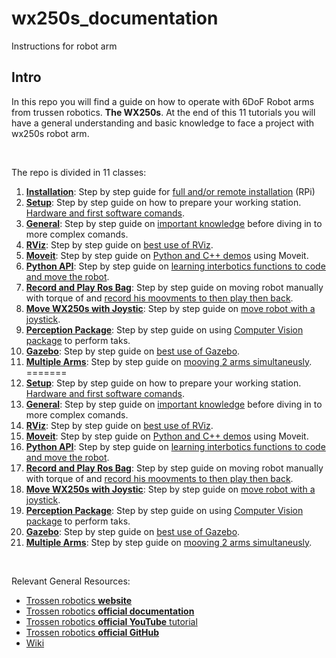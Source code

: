 # wx250s_documentation
Instructions for robot arm

## Intro

In this repo you will find a guide on how to operate with 6DoF Robot arms from trussen robotics. **The WX250s**. At the end of this 11 tutorials you will have a general understanding and basic knowledge to face a project with wx250s robot arm.

<br>

The repo is divided in 11 classes:

1. [<u>**Installation**</u>](1-Installation.md): Step by step guide for <u>full and/or remote installation</u> (RPi)
2. [<u>**Setup**</u>](2-SetUp.md): Step by step guide on how to prepare your working station. <u>Hardware and first software comands</u>.
3. [<u>**General**</u>](3-General.md): Step by step guide on <u>important knowledge</u> before diving in to more complex comands.
4. [<u>**RViz**</u>](4-RViz.md): Step by step guide on <u>best use of RViz</u>.
5. [<u>**Moveit**</u>](5-Moveit.md): Step by step guide on <u>Python and C++ demos</u> using Moveit.
6. [<u>**Python API**</u>](6-PythonAPI.md): Step by step guide on <u>learning interbotics functions to code and move the robot</u>.
7. [<u>**Record and Play Ros Bag**</u>](7-RecordPlayBag.md): Step by step guide on moving robot manually with torque of and <u>record his moovments to then play then back</u>.
8. [<u>**Move WX250s with Joystic**</u>](8-UseJoystick.md): Step by step guide on <u>move robot with a joystick</u>.
9. [<u>**Perception Package**</u>](9-PerceptionPackage): Step by step guide on using <u>Computer Vision package</u> to perform taks.
10. [<u>**Gazebo**</u>](10-Gazebo): Step by step guide on <u>best use of Gazebo</u>.
11. [<u>**Multiple Arms**</u>](11-MultipleArms): Step by step guide on <u>mooving 2 arms simultaneusly</u>.
=======
2. [<u>**Setup**</u>](\2-SetUp.md): Step by step guide on how to prepare your working station. <u>Hardware and first software comands</u>.
3. [<u>**General**</u>](\3-General.md): Step by step guide on <u>important knowledge</u> before diving in to more complex comands.
4. [<u>**RViz**</u>](\4-RViz.md): Step by step guide on <u>best use of RViz</u>.
5. [<u>**Moveit**</u>](\5-Moveit.md): Step by step guide on <u>Python and C++ demos</u> using Moveit.
6. [<u>**Python API**</u>](\6-PythonAPI.md): Step by step guide on <u>learning interbotics functions to code and move the robot</u>.
7. [<u>**Record and Play Ros Bag**</u>](\7-RecordPlayBag.md): Step by step guide on moving robot manually with torque of and <u>record his moovments to then play then back</u>.
8. [<u>**Move WX250s with Joystic**</u>](\8-UseJoystick.md): Step by step guide on <u>move robot with a joystick</u>.
9. [<u>**Perception Package**</u>](\9-PerceptionPackage): Step by step guide on using <u>Computer Vision package</u> to perform taks.
10. [<u>**Gazebo**</u>](\10-Gazebo): Step by step guide on <u>best use of Gazebo</u>.
11. [<u>**Multiple Arms**</u>](\11-MultipleArms): Step by step guide on <u>mooving 2 arms simultaneusly</u>.

<br>

Relevant General Resources:
- [Trossen robotics **website**](https://linktr.ee/interbotix)
- [Trossen robotics **official documentation**](https://docs.trossenrobotics.com/interbotix_xsarms_docs/)
- [Trossen robotics **official YouTube** tutorial](https://www.youtube.com/playlist?list=PL8X3t2QTE54sMTCF59t0pTFXgAmdf0Y9t)
- [Trossen robotics **official GitHub**](https://github.com/Interbotix/interbotix_ros_manipulators/tree/main/interbotix_ros_xsarms)
- [Wiki](http://wiki.ros.org/xseries_arms)
